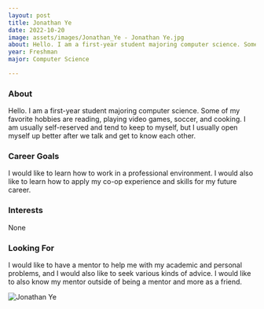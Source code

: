 ```yaml
---
layout: post
title: Jonathan Ye  
date: 2022-10-20
image: assets/images/Jonathan_Ye - Jonathan Ye.jpg
about: Hello. I am a first-year student majoring computer science. Some of my favorite hobbies are reading, playing video games, soccer, and cooking. I am usually self-reserved and tend to keep to myself, but I usually open myself up better after we talk and get to know each other. 
year: Freshman
major: Computer Science 

---
```


### About

Hello. I am a first-year student majoring computer science. Some of my favorite hobbies are reading, playing video games, soccer, and cooking. I am usually self-reserved and tend to keep to myself, but I usually open myself up better after we talk and get to know each other. 

### Career Goals

I would like to learn how to work in a professional environment. I would also like to learn how to apply my co-op experience and skills for my future career. 

### Interests

None

### Looking For

I would like to have a mentor to help me with my academic and personal problems, and I would also like to seek various kinds of advice. I would like to also know my mentor outside of being a mentor and more as a friend. 

<div class="text-center my-5">
    <img src="https://sase-drexel.github.io/mentorship-2022/assets/images/Jonathan_Ye - Jonathan Ye.jpg" alt="Jonathan Ye " class="rounded post-img" />
</div>
